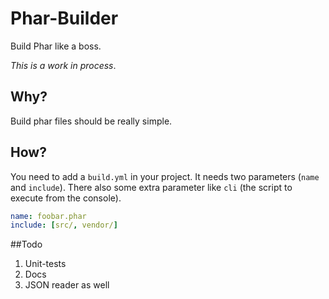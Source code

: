 # Phar-Builder

Build Phar like a boss.

*This is a work in process*.

## Why?

Build phar files should be really simple.

## How?

You need to add a `build.yml` in your project. It needs two parameters (`name` and `include`). There also some extra parameter like `cli` (the script to execute from the console).

```yaml
name: foobar.phar
include: [src/, vendor/]
```

##Todo

1. Unit-tests
2. Docs
3. JSON reader as well

